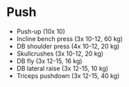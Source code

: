 # Push
* Push-up (10x 10)
* Incline bench press (3x 10-12, 60 kg)
* DB shoulder press (4x 10-12, 20 kg)
* Skullcrushes (3x 10-12, 20 kg)
* DB fly (3x 12-15, 16 kg)
* DB lateral raise (3x 12-15, 10 kg)
* Triceps pushdown (3x 12-15, 40 kg)
